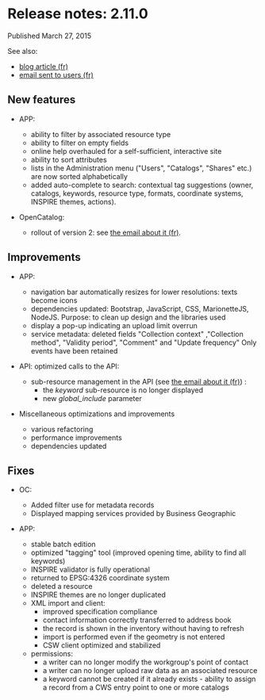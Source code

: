 # Release notes: 2.11.0

Published March 27, 2015

See also:
* [blog article (fr)](http://blog.isogeo.com/isogeo-v2-11-plateforme-user-friendly)
* [email sent to users (fr)](http://eepurl.com/bhQtIn)

## New features

* APP:
	- ability to filter by associated resource type
	- ability to filter on empty fields
	- online help overhauled for a self-sufficient, interactive site
	- ability to sort attributes
	- lists in the Administration menu ("Users", "Catalogs", "Shares" etc.) are now sorted alphabetically
	- added auto-complete to search: contextual tag suggestions (owner, catalogs, keywords, resource type, formats, coordinate systems, INSPIRE themes, actions).

* OpenCatalog:
	- rollout of version 2: see [the email about it (fr)](http://eepurl.com/bfpoQb).

## Improvements

* APP:
	- navigation bar automatically resizes for lower resolutions: texts become icons
	- dependencies updated: Bootstrap, JavaScript, CSS, MarionetteJS, NodeJS. Purpose: to clean up design and the libraries used
	- display a pop-up indicating an upload limit overrun
	- service metadata: deleted fields "Collection context" ,"Collection method", "Validity period", "Comment" and "Update frequency" Only events have been retained

* API: optimized calls to the API:
	- sub-resource management in the API (see [the email about it (fr)](http://eepurl.com/bfJQsn)) :
	    + the *keyword* sub-resource is no longer displayed
	    + new *global_include* parameter

* Miscellaneous optimizations and improvements
	- various refactoring
	- performance improvements
	- dependencies updated

## Fixes

* OC:
	- Added filter use for metadata records
	- Displayed mapping services provided by Business Geographic

* APP:
	- stable batch edition
	- optimized "tagging" tool (improved opening time, ability to find all keywords)
	- INSPIRE validator is fully operational
	- returned to EPSG:4326 coordinate system
	- deleted a resource
	- INSPIRE themes are no longer duplicated
	- XML import and client:
		+ improved specification compliance
		+ contact information correctly transferred to address book
		+ the record is shown in the inventory without having to refresh
		+ import is performed even if the geometry is not entered
		+ CSW client optimized and stabilized

	* permissions:
		- a writer can no longer modify the workgroup&apos;s point of contact
		- a writer can no longer upload raw data as an associated resource
		- a keyword cannot be created if it already exists		- ability to assign a record from a CWS entry point to one or more catalogs

